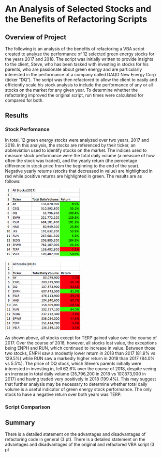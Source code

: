 # An Analysis of Selected Stocks and the Benefits of Refactoring Scripts

## Overview of Project
The following is an analysis of the benefits of refactoring a VBA script created to analyze the performance of 12 selected green energy stocks for the years 2017 and 2018. The script was initially written to provide insights to the client, Steve, who has been tasked with investing in stocks for his parents, who are passionate about green energy and are particularly interested in the performance of a company called DAQO New Energy Corp (ticker “DQ”). The script was then refactored to allow the client to easily and efficiently scale his stock analysis to include the performance of any or all stocks on the market for any given year. To determine whether the refactoring improved the original script, run times were calculated for compared for both. 

## Results

### Stock Perfomance

In total, 12 green energy stocks were analyzed over two years, 2017 and 2018. In this analysis, the stocks are referenced by their ticker, an abbreviation used to identify stocks on the market. The indices used to measure stock performance were the total daily volume (a measure of how often the stock was traded), and the yearly return (the percentage difference in stock price from the beginning to the end of the year). Negative yearly returns (stocks that decreased in value) are highlighted in red while positive returns are highlighted in green. The results are as follows: 

![2017 Stock Performance](Resources/all_stocks_analysis_2017.png)

![2018 Stock Performance](Resources/all_stocks_analysis_2018.png)

As shown above, all stocks except for TERP gained value over the course of 2017. Over the course of 2018, however, all stocks lost value, the exceptions being ENPH and RUN, which continued to increase in value. Between those two stocks, ENPH saw a modestly lower return in 2018 than 2017 (81.9% vs 129.5%) while RUN saw a markedly higher return in 2018 than 2017 (84.0% vs 5.5%). The price of DQ stock, which Steve's parents initially were interested in investing in, fell 62.6% over the course of 2018, despite seeing an increase in total daily volume (35,796,200 in 2018 vs 107,873,900 in 2017) and having traded very positively in 2018 (199.4%). This may suggest that further analysis may be necessary to determine whether total daily volume is a useful indicator of green energy stock performance. The only stock to have a negative return over both years was TERP. 

### Script Comparison

## Summary
There is a detailed statement on the advantages and disadvantages of refactoring code in general (3 pt).
There is a detailed statement on the advantages and disadvantages of the original and refactored VBA script (3 pt
